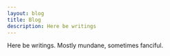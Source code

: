 ```yaml
---
layout: blog
title: Blog
description: Here be writings
---
```

Here be writings. Mostly mundane, sometimes fanciful.

